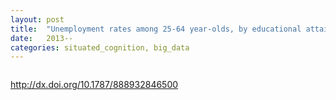 ```yaml
---
layout: post
title:  "Unemployment rates among 25-64 year-olds, by educational attainment (2005, 2008 and 2011)"
date:   2013--
categories: situated_cognition, big_data
---
```


![]()

http://dx.doi.org/10.1787/888932846500